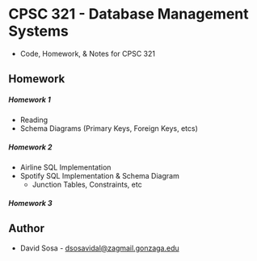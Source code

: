 # CPSC 321 - Database Management Systems

-   Code, Homework, & Notes for CPSC 321

## Homework

##### Homework 1

-   Reading
-   Schema Diagrams (Primary Keys, Foreign Keys, etcs)

##### Homework 2

-   Airline SQL Implementation
-   Spotify SQL Implementation & Schema Diagram
    -   Junction Tables, Constraints, etc

##### Homework 3

## Author

-   David Sosa - dsosavidal@zagmail.gonzaga.edu
